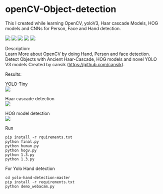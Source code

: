 # openCV-Object-detection
This I created while learning OpenCV, yoloV3, Haar cascade Models, HOG models and CNNs for Person, Face and Hand detection.

![](https://img.shields.io/badge/OpenCV-Computer%20Vision-yellowgreen)
![](https://img.shields.io/badge/Python-Object%20detection-green)
![](https://img.shields.io/badge/Haar%20Cascade%20Model-Hog%20Model-red)
![](https://img.shields.io/badge/YoloV3-Hand%20detection-blue)
![](https://img.shields.io/badge/Face-Hand%20detection-lightgrey)



Description:  <br />
Learn More about OpenCV by doing Hand, Person and face detection. Detect Objects with Ancient Haar-Cascade, HOG models and novel YOLO V3 models 
Created by cansik (https://github.com/cansik).




Results:

YOLO-Tiny<br />
![](https://github.com/Firos333/openCV-Object-detection/blob/master/images/Untitled.png?raw=true)

Haar cascade detection<br />
![](https://github.com/Firos333/openCV-Object-detection/blob/master/images/face.png?raw=true)

HOG model detection<br />
![](https://github.com/Firos333/openCV-Object-detection/blob/master/images/hog.png?raw=true)



Run 
```console
pip install -r rquirements.txt
python final.py
python human.py
python hogv.py
python 1.3.py
python 1.3.py

```

For Yolo Hand detection
```console
cd yolo-hand-detection-master
pip install -r requirements.txt
python demo_webacam.py
```


